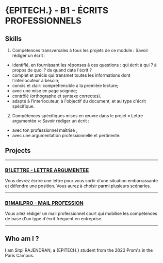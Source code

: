# {EPITECH.} - B1 - ÉCRITS PROFESSIONNELS

## Skills

1)	Compétences transversales à tous les projets de ce module : 
Savoir rédiger un écrit : 
- identifié, en fournissant les réponses à ces questions : qui écrit à qui ? à propos de quoi ? de quand date l'écrit ?
- complet et précis qui transmet toutes les informations dont l’interlocuteur a besoin;
- concis et clair: compréhensible à la première lecture;
- avec une mise en page soignée;
- contrôlé (orthographe et syntaxe correctes).
- adapté à l'interlocuteur, à l'objectif du document, et au type d'écrit spécifique.

2) Compétences spécifiques mises en œuvre dans le projet « Lettre argumentée »: 
Savoir rédiger un écrit :
- avec ton professionnel maîtrisé ;
- avec une argumentation professionnelle et pertinente.


## Projects

-----
### [B1LETTRE - LETTRE ARGUMENTEE](https://github.com/SitpiRajendran/epitech-semester1/tree/master/B1/B1Lettre)
Vous devrez écrire une lettre pour vous sortir d'une situation embarrassante et défendre une position. Vous aurez à choisir parmi plusieurs scénarios.

-----
### [B1MAILPRO - MAIL PROFESSION](https://github.com/SitpiRajendran/epitech-semester1/tree/master/B1/B1Mailpro)
Vous allez rédiger un mail professionnel court qui mobilise les compétences de base d'un type d'écrit fréquent en entreprise.

-----
## Who am I ?

I am Sitpi RAJENDRAN, a {EPITECH.} student from the 2023 Prom's in the Paris Campus.
